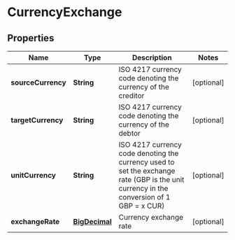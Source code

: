 
# CurrencyExchange

## Properties
Name | Type | Description | Notes
------------ | ------------- | ------------- | -------------
**sourceCurrency** | **String** | ISO 4217 currency code denoting the currency of the creditor |  [optional]
**targetCurrency** | **String** | ISO 4217 currency code denoting the currency of the debtor |  [optional]
**unitCurrency** | **String** | ISO 4217 currency code denoting the currency used to set the exchange rate (GBP is the unit currency in the conversion of 1 GBP &#x3D; x CUR) |  [optional]
**exchangeRate** | [**BigDecimal**](BigDecimal.md) | Currency exchange rate |  [optional]




